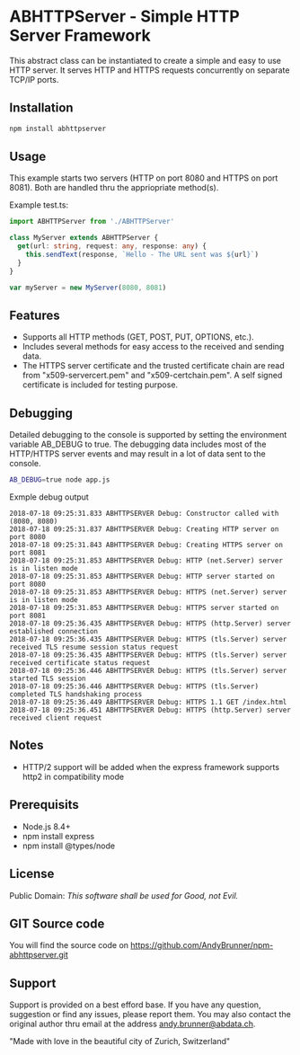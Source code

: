 # ABHTTPServer - Simple HTTP Server Framework

This abstract class can be instantiated to create a simple and easy to use HTTP server. It serves
HTTP and HTTPS requests concurrently on separate TCP/IP ports.

## Installation

```bash
npm install abhttpserver
```

## Usage

This example starts two servers (HTTP on port 8080 and HTTPS on port 8081). Both are handled thru the
appriopriate method(s).

Example test.ts:

```typescript
import ABHTTPServer from './ABHTTPServer'

class MyServer extends ABHTTPServer {
  get(url: string, request: any, response: any) {
    this.sendText(response, `Hello - The URL sent was ${url}`)
  }
}

var myServer = new MyServer(8080, 8081)
```

## Features

* Supports all HTTP methods (GET, POST, PUT, OPTIONS, etc.).
* Includes several methods for easy access to the received and sending data.
* The HTTPS server certificate and the trusted certificate chain are read from "x509-servercert.pem" and
  "x509-certchain.pem". A self signed certificate is included for testing purpose.

## Debugging

Detailed debugging to the console is supported by setting the environment variable AB_DEBUG to true. The debugging data includes most of the HTTP/HTTPS server events and may result in a lot of data sent to the console.

```bash
AB_DEBUG=true node app.js
```

Exmple debug output

```text
2018-07-18 09:25:31.833 ABHTTPSERVER Debug: Constructor called with (8080, 8080)
2018-07-18 09:25:31.837 ABHTTPSERVER Debug: Creating HTTP server on port 8080
2018-07-18 09:25:31.843 ABHTTPSERVER Debug: Creating HTTPS server on port 8081
2018-07-18 09:25:31.853 ABHTTPSERVER Debug: HTTP (net.Server) server is in listen mode
2018-07-18 09:25:31.853 ABHTTPSERVER Debug: HTTP server started on port 8080
2018-07-18 09:25:31.853 ABHTTPSERVER Debug: HTTPS (net.Server) server is in listen mode
2018-07-18 09:25:31.853 ABHTTPSERVER Debug: HTTPS server started on port 8081
2018-07-18 09:25:36.435 ABHTTPSERVER Debug: HTTPS (http.Server) server established connection
2018-07-18 09:25:36.435 ABHTTPSERVER Debug: HTTPS (tls.Server) server received TLS resume session status request
2018-07-18 09:25:36.435 ABHTTPSERVER Debug: HTTPS (tls.Server) server received certificate status request
2018-07-18 09:25:36.446 ABHTTPSERVER Debug: HTTPS (tls.Server) server started TLS session
2018-07-18 09:25:36.446 ABHTTPSERVER Debug: HTTPS (tls.Server) completed TLS handshaking process
2018-07-18 09:25:36.449 ABHTTPSERVER Debug: HTTPS 1.1 GET /index.html
2018-07-18 09:25:36.451 ABHTTPSERVER Debug: HTTPS (http.Server) server received client request
```

## Notes

* HTTP/2 support will be added when the express framework supports http2 in compatibility mode

## Prerequisits

* Node.js 8.4+
* npm install express
* npm install @types/node

## License

Public Domain: _This software shall be used for Good, not Evil._

## GIT Source code

You will find the source code on https://github.com/AndyBrunner/npm-abhttpserver.git

## Support

Support is provided on a best efford base. If you have any question, suggestion or find any issues, please report them. You may also contact the original author thru email at the address andy.brunner@abdata.ch.

"Made with love in the beautiful city of Zurich, Switzerland"